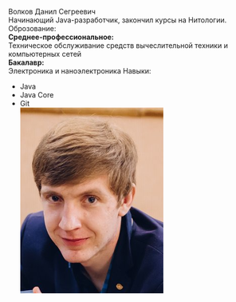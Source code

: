 Волков Данил Сегреевич  
Начинающий Java-разработчик, закончил курсы на Нитологии.  
Оброзование:  
**Среднее-профессиональное:**  
Техническое обслуживание средств вычеслительной техники и компьютерных сетей  
**Бакалавр:**   
Электроника и наноэлектроника
Навыки:  
* Java  
* Java Core  
* Git  
![MyFoto](img/Foto.PNG)
